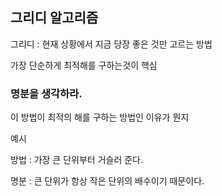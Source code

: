 ## 그리디 알고리즘

그리디 : 현재 상황에서 지금 당장 좋은 것만 고르는 방법

가장 단순하게 최적해를 구하는것이 핵심

### 명분을 생각하라.

이 방법이 최적의 해를 구하는 방법인 이유가 뭔지

예시

방법 : 가장 큰 단위부터 거슬러 준다.

명분 : 큰 단위가 항상 작은 단위의 배수이기 때문이다.


